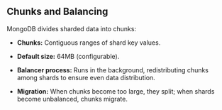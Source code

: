 ## Chunks and Balancing

MongoDB divides sharded data into chunks:

* **Chunks:** Contiguous ranges of shard key values.

* **Default size:** 64MB (configurable).

* **Balancer process:** Runs in the background, redistributing chunks among shards to ensure even data distribution.

* **Migration:** When chunks become too large, they split; when shards become unbalanced, chunks migrate.